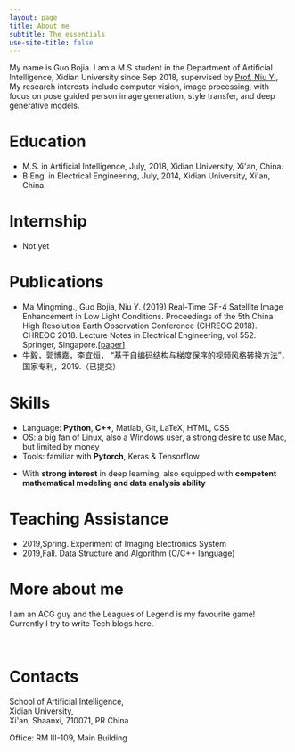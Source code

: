 ```yaml
---
layout: page
title: About me
subtitle: The essentials
use-site-title: false
---
```


My name is Guo Bojia. I am a M.S student in the Department of Artificial Intelligence, Xidian University since Sep 2018, supervised by [<u>Prof. Niu Yi</u>](https://web.xidian.edu.cn/niuyi/index.html), My research interests include computer vision, image processing, with focus on pose guided person image generation, style transfer, and deep generative models.

<!-- Pose Guided Person Image Generation
Style Transfer -->

Education
=========

- M.S. in Artificial Intelligence, July, 2018, Xidian University, Xi'an, China.
- B.Eng. in Electrical Engineering, July, 2014, Xidian University, Xi'an, China.


Internship
=========
- Not yet


Publications
=========
- Ma Mingming., Guo Bojia, Niu Y. (2019) Real-Time GF-4 Satellite Image Enhancement in Low Light Conditions. Proceedings of the 5th China High Resolution Earth Observation Conference (CHREOC 2018). CHREOC 2018. Lecture Notes in Electrical Engineering, vol 552. Springer, Singapore.[[<u>paper</u>]](https://link.springer.com/chapter/10.1007/978-981-13-6553-9_15)
- 牛毅，郭博嘉，李宜烜， “基于自编码结构与梯度保序的视频风格转换方法”，国家专利，2019.（已提交）


Skills
=========

- Language: **Python**, **C++**, Matlab, Git, LaTeX, HTML, CSS
- OS: a big fan of Linux, also a Windows user, a strong desire to use Mac, but limited by money
- Tools: familiar with **Pytorch**, Keras & Tensorflow
<!-- have experience with Tensorflow,Keras -->
- With **strong interest** in deep learning, also equipped with **competent mathematical modeling and data analysis ability**


Teaching Assistance
=========

- 2019,Spring. Experiment of Imaging Electronics System
- 2019,Fall. Data Structure and Algorithm (C/C++ language)


More about me
=========

I am an ACG guy and the Leagues of Legend is my favourite game! Currently I try to write Tech blogs here.

<!-- Employment
==========

- 2017/11 -- now, Associate Professor, School of Artificial Intelligence, Xidian University, Xi'an, PR China.
- 2008/07 -- 2017/10, Associate Professor, School of Electronic Engineering, Xidian University, Xi'an, PR China.
- 2013/12 -- 2015/12, Research Fellow, Moscow Institute of Physics and Technology, Moscow, Russia.
- 2007/03-2008/06, Lecturer, School of Electronic Engineering, Xidian University, Xi'an, PR China.

Projects
========

- 2016/01 -- 2019/12, Visual Saliency Analysis for Binocular and Motion Images under the Framework of Solving Inverse Problem, funded by National Natural Science Foundation of China.
- 2009/01 -- 2011/12, Tracking and Motion Analysis of Articulated Objects based on Manifold Learning, funded by National Natural Science Foundation of China.

Research Interests
==================

- Human visual system
  - Mechanism and computational modeling (e.g., saliency estimation)
  - Geometry perception
  - Bio-inspired visual recognition
- Machine Learning and Data Science
  - Deep Learning
  - Evolutionary Automatic Maching Learning
  - Reinforcement Learning
  - Power Prediction for New Energy
  - Knowledge Discovery
- Image and video understanding
  - Image representation (e.g. sparse coding, autoencoder, bag-of-words)
  - Motion estimation, analysis, and applications
  - Articulated objects tracking
  - Screen Contents Understanding
  - Visual Surveillance
- Optimization and applications -->
<br>

Contacts
========
<!-- PO Box 134\# <br> 邮政信箱 post office -->
School of Artificial Intelligence,<br>
Xidian University,<br>
Xi'an, Shaanxi, 710071, PR China
<!-- People's Republic Of China == PR China（如果不加这段英文，则不能寄到中国，如果是只写China，会被误寄到台湾）-->

Office: RM III-109, Main Building
<!-- Room == RM -->
